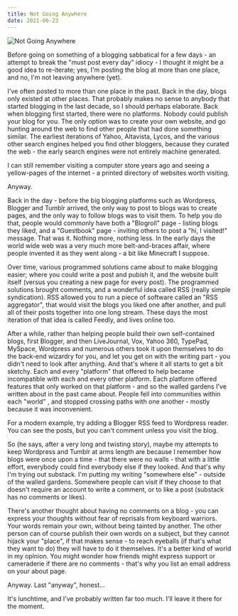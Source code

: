 ```yaml
---
title: Not Going Anywhere
date: 2021-06-23
---
```


![Not Going Anywhere](https://source.unsplash.com/7QCBakMyDCE/1600x900)

Before going on something of a blogging sabbatical for a few days - an attempt to break the "must post every day" idiocy - I thought it might be a good idea to re-iterate; yes, I'm posting the blog at more than one place, and no, I'm not leaving anywhere (yet).

I've often posted to more than one place in the past. Back in the day, blogs only existed at other places. That probably makes no sense to anybody that started blogging in the last decade, so I should perhaps elaborate. Back when blogging first started, there were no platforms. Nobody could publish your blog for you. The only option was to create your own website, and go hunting around the web to find other people that had done something similar. The earliest iterations of Yahoo, Altavista, Lycos, and the various other search engines helped you find other bloggers, because they curated the web - the early search engines were not entirely machine generated.

I can still remember visiting a computer store years ago and seeing a yellow-pages of the internet - a printed directory of websites worth visiting.

Anyway.

Back in the day - before the big blogging platforms such as Wordpress, Blogger and Tumblr arrived, the only way to post to blogs was to create pages, and the only way to follow blogs was to visit them. To help you do that, people would commonly have both a "Blogroll" page - listing blogs they liked, and a "Guestbook" page - inviting others to post a "hi, I visited!" message. That was it. Nothing more, nothing less. In the early days the world wide web was a very much more belt-and-braces affair, where people invented it as they went along - a bit like Minecraft I suppose.

Over time, various programmed solutions came about to make blogging easier; where you could write a post and pubish it, and the website built itself (versus you creating a new page for every post). The programmed solutions brought comments, and a wonderful idea called RSS (really simple syndication). RSS allowed you to run a piece of software called an "RSS aggregator", that would visit the blogs you liked one after another, and pull all of their posts together into one long stream. These days the most iteration of that idea is called Feedly, and lives online too.

After a while, rather than helping people build their own self-contained blogs, first Blogger, and then LiveJournal, Vox, Yahoo 360, TypePad, MySpace, Wordpress and numerous others took it upon themselves to do the back-end wizardry for you, and let you get on with the writing part - you didn't need to look after anything. And that's where it all starts to get a bit sketchy. Each and every "platform" that offered to help became incompatible with each and every other platform. Each platform offered features that only worked on that platform - and so the walled gardens I've written about in the past came about. People fell into communities within each "world" , and stopped crossing paths with one another - mostly because it was inconvenient.

For a modern example, try adding a Blogger RSS feed to Wordpress reader. You can see the posts, but you can't comment unless you visit the blog.

So (he says, after a very long and twisting story), maybe my attempts to keep Wordpress and Tumblr at arms length are because I remember how blogs were once upon a time - that there were no walls - that with a little effort, everybody could find everybody else if they looked. And that's why I'm trying out substack. I'm putting my writing "somewhere else" - outside of the walled gardens. Somewhere people can visit if they choose to that doesn't require an account to write a comment, or to like a post (substack has no comments or likes).

There's another thought about having no comments on a blog - you can express your thoughts without fear of reprisals from keyboard warriors. Your words remain your own, without being tainted by another. The other person can of course publish their own words on a subject, but they cannot hijack your "place", if that makes sense - to reach eyeballs (if that's what they want to do) they will have to do it themselves. It's a better kind of world in my opinion. You might wonder how friends might express support or cameraderie if there are no comments - that's why you list an email address on your about page.

Anyway. Last "anyway", honest...

It's lunchtime, and I've probably written far too much. I'll leave it there for the moment.


